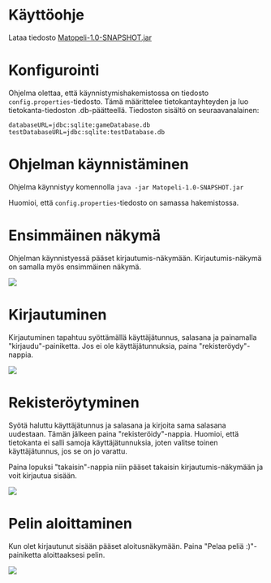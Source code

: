 # Käyttöohje

Lataa tiedosto [Matopeli-1.0-SNAPSHOT.jar](https://github.com/limi96/ot-harjoitustyo/releases/tag/viikko6)

# Konfigurointi

Ohjelma olettaa, että käynnistymishakemistossa on tiedosto ```config.properties```-tiedosto. 
Tämä määrittelee tietokantayhteyden ja luo tietokanta-tiedoston .db-päätteellä. Tiedoston sisältö on seuraavanalainen: 

```
databaseURL=jdbc:sqlite:gameDatabase.db
testDatabaseURL=jdbc:sqlite:testDatabase.db

```
# Ohjelman käynnistäminen 

Ohjelma käynnistyy komennolla 
```java -jar Matopeli-1.0-SNAPSHOT.jar```

Huomioi, että  ```config.properties```-tiedosto on samassa hakemistossa. 

# Ensimmäinen näkymä

Ohjelman käynnistyessä pääset kirjautumis-näkymään. Kirjautumis-näkymä on samalla myös ensimmäinen näkymä.

<img src="https://github.com/limi96/ot-harjoitustyo/blob/master/dokumentaatio/kuvat/ensimmainen.png">

# Kirjautuminen

Kirjautuminen tapahtuu syöttämällä käyttäjätunnus, salasana ja painamalla "kirjaudu"-painiketta. 
Jos ei ole käyttäjätunnuksia, paina "rekisteröydy"-nappia. 

<img src="https://github.com/limi96/ot-harjoitustyo/blob/master/dokumentaatio/kuvat/kirjautuminen.png">

# Rekisteröytyminen

Syötä haluttu käyttäjätunnus ja salasana ja kirjoita sama salasana uudestaan. Tämän jälkeen paina "rekisteröidy"-nappia. 
Huomioi, että tietokanta ei salli samoja käyttäjätunnuksia, joten valitse toinen käyttäjätunnus, jos se on jo varattu. 

Paina lopuksi "takaisin"-nappia niin pääset takaisin kirjautumis-näkymään ja voit kirjautua sisään. 

<img src="https://github.com/limi96/ot-harjoitustyo/blob/master/dokumentaatio/kuvat/rekisteroityminen.png">

# Pelin aloittaminen

Kun olet kirjautunut sisään pääset aloitusnäkymään. Paina "Pelaa peliä :)"-painiketta aloittaaksesi pelin. 

<img src="https://github.com/limi96/ot-harjoitustyo/blob/master/dokumentaatio/kuvat/pelinpelaaminen.png">






